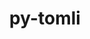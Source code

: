 ---
title: "py-tomli"
layout: cache
categories: [package, develop]
meta: {"versions": ["1.2.2", "2.0.1"], "compilers": ["apple-clang@=14.0.0", "apple-clang@=14.0.3", "gcc@=11.1.0", "gcc@=11.3.0", "gcc@=12.1.0", "gcc@=7.3.1", "gcc@=7.5.0", "gcc@=8.4.0", "oneapi@=2023.1.0", "oneapi@=2023.2.0"], "oss": ["amzn2", "ubuntu18.04", "ubuntu20.04", "ubuntu22.04", "ventura"], "platforms": ["darwin", "linux"], "targets": ["aarch64", "ivybridge", "neoverse_n1", "ppc64le", "x86_64", "x86_64_v3"], "stacks": ["aws-isc", "aws-isc-aarch64", "data-vis-sdk", "e4s", "e4s-oneapi", "e4s-power", "ml-darwin-aarch64-mps", "ml-linux-x86_64-cpu", "ml-linux-x86_64-cuda", "ml-linux-x86_64-rocm", "radiuss", "root", "tutorial"], "num_specs": 137, "num_specs_by_stack": {"ml-darwin-aarch64-mps": 5, "root": 137, "aws-isc-aarch64": 4, "aws-isc": 2, "radiuss": 74, "tutorial": 9, "e4s-power": 10, "e4s-oneapi": 5, "e4s": 8, "data-vis-sdk": 5, "ml-linux-x86_64-cuda": 6, "ml-linux-x86_64-rocm": 6, "ml-linux-x86_64-cpu": 6}}
spec_details: [{"hash": "sx7a2yxbbfwlrore7mqkgngmu5j6i5tt", "compiler": "apple-clang@=14.0.0", "versions": ["2.0.1"], "os": "ventura", "platform": "darwin", "target": "aarch64", "variants": ["build_system=python_pip"], "stacks": ["ml-darwin-aarch64-mps", "root"], "size": "-", "tarball": "https://binaries.spack.io/develop/build_cache/darwin-ventura-aarch64/apple-clang-14.0.0/py-tomli-2.0.1/darwin-ventura-aarch64-apple-clang-14.0.0-py-tomli-2.0.1-sx7a2yxbbfwlrore7mqkgngmu5j6i5tt.spack"}, {"hash": "yoc54sol3k6vmgsstqtae56bvrttp3uc", "compiler": "apple-clang@=14.0.0", "versions": ["2.0.1"], "os": "ventura", "platform": "darwin", "target": "aarch64", "variants": ["build_system=python_pip"], "stacks": ["ml-darwin-aarch64-mps", "root"], "size": "-", "tarball": "https://binaries.spack.io/develop/build_cache/darwin-ventura-aarch64/apple-clang-14.0.0/py-tomli-2.0.1/darwin-ventura-aarch64-apple-clang-14.0.0-py-tomli-2.0.1-yoc54sol3k6vmgsstqtae56bvrttp3uc.spack"}, {"hash": "7cbbtsw6phdgfx4pwsh5uwb3gjyql66y", "compiler": "apple-clang@=14.0.0", "versions": ["2.0.1"], "os": "ventura", "platform": "darwin", "target": "aarch64", "variants": ["build_system=python_pip"], "stacks": ["ml-darwin-aarch64-mps", "root"], "size": "-", "tarball": "https://binaries.spack.io/develop/build_cache/darwin-ventura-aarch64/apple-clang-14.0.0/py-tomli-2.0.1/darwin-ventura-aarch64-apple-clang-14.0.0-py-tomli-2.0.1-7cbbtsw6phdgfx4pwsh5uwb3gjyql66y.spack"}, {"hash": "hff4cusv5yqyhymsdqvxzl7ne4ec343e", "compiler": "apple-clang@=14.0.3", "versions": ["2.0.1"], "os": "ventura", "platform": "darwin", "target": "aarch64", "variants": ["build_system=python_pip"], "stacks": ["ml-darwin-aarch64-mps", "root"], "size": "-", "tarball": "https://binaries.spack.io/develop/build_cache/darwin-ventura-aarch64/apple-clang-14.0.3/py-tomli-2.0.1/darwin-ventura-aarch64-apple-clang-14.0.3-py-tomli-2.0.1-hff4cusv5yqyhymsdqvxzl7ne4ec343e.spack"}, {"hash": "k6pypadoc35xt4jecsfi2n6ctirevgtg", "compiler": "apple-clang@=14.0.3", "versions": ["2.0.1"], "os": "ventura", "platform": "darwin", "target": "aarch64", "variants": ["build_system=python_pip"], "stacks": ["ml-darwin-aarch64-mps", "root"], "size": "-", "tarball": "https://binaries.spack.io/develop/build_cache/darwin-ventura-aarch64/apple-clang-14.0.3/py-tomli-2.0.1/darwin-ventura-aarch64-apple-clang-14.0.3-py-tomli-2.0.1-k6pypadoc35xt4jecsfi2n6ctirevgtg.spack"}, {"hash": "qydgzf5zsnh6uekidbwwmjs5k5deluka", "compiler": "gcc@=7.3.1", "versions": ["2.0.1"], "os": "amzn2", "platform": "linux", "target": "aarch64", "variants": ["build_system=python_pip"], "stacks": ["aws-isc-aarch64", "root"], "size": "-", "tarball": "https://binaries.spack.io/develop/build_cache/linux-amzn2-aarch64/gcc-7.3.1/py-tomli-2.0.1/linux-amzn2-aarch64-gcc-7.3.1-py-tomli-2.0.1-qydgzf5zsnh6uekidbwwmjs5k5deluka.spack"}, {"hash": "fl2koxes3qymotyknc4rfzzpdr62okdx", "compiler": "gcc@=7.3.1", "versions": ["2.0.1"], "os": "amzn2", "platform": "linux", "target": "aarch64", "variants": ["build_system=python_pip"], "stacks": ["aws-isc-aarch64", "root"], "size": "-", "tarball": "https://binaries.spack.io/develop/build_cache/linux-amzn2-aarch64/gcc-7.3.1/py-tomli-2.0.1/linux-amzn2-aarch64-gcc-7.3.1-py-tomli-2.0.1-fl2koxes3qymotyknc4rfzzpdr62okdx.spack"}, {"hash": "tzu3zt5wpjy3elto7migjomra2fzwtt2", "compiler": "gcc@=7.3.1", "versions": ["2.0.1"], "os": "amzn2", "platform": "linux", "target": "ivybridge", "variants": ["build_system=python_pip"], "stacks": ["root"], "size": "-", "tarball": "https://binaries.spack.io/develop/build_cache/linux-amzn2-ivybridge/gcc-7.3.1/py-tomli-2.0.1/linux-amzn2-ivybridge-gcc-7.3.1-py-tomli-2.0.1-tzu3zt5wpjy3elto7migjomra2fzwtt2.spack"}, {"hash": "zxcgurvcfpxa7js44z47wgs73tvqry5s", "compiler": "gcc@=7.3.1", "versions": ["2.0.1"], "os": "amzn2", "platform": "linux", "target": "ivybridge", "variants": ["build_system=python_pip"], "stacks": ["root"], "size": "-", "tarball": "https://binaries.spack.io/develop/build_cache/linux-amzn2-ivybridge/gcc-7.3.1/py-tomli-2.0.1/linux-amzn2-ivybridge-gcc-7.3.1-py-tomli-2.0.1-zxcgurvcfpxa7js44z47wgs73tvqry5s.spack"}, {"hash": "3yi7axu4kyrl2qsaiuwjs4iwi7yggaz6", "compiler": "gcc@=7.3.1", "versions": ["2.0.1"], "os": "amzn2", "platform": "linux", "target": "ivybridge", "variants": ["build_system=python_pip"], "stacks": ["root"], "size": "-", "tarball": "https://binaries.spack.io/develop/build_cache/linux-amzn2-ivybridge/gcc-7.3.1/py-tomli-2.0.1/linux-amzn2-ivybridge-gcc-7.3.1-py-tomli-2.0.1-3yi7axu4kyrl2qsaiuwjs4iwi7yggaz6.spack"}, {"hash": "4ucaqyufztgnqjgllvy6qcmpvmh3vrjk", "compiler": "gcc@=7.3.1", "versions": ["2.0.1"], "os": "amzn2", "platform": "linux", "target": "ivybridge", "variants": ["build_system=python_pip"], "stacks": ["root"], "size": "-", "tarball": "https://binaries.spack.io/develop/build_cache/linux-amzn2-ivybridge/gcc-7.3.1/py-tomli-2.0.1/linux-amzn2-ivybridge-gcc-7.3.1-py-tomli-2.0.1-4ucaqyufztgnqjgllvy6qcmpvmh3vrjk.spack"}, {"hash": "oem7snodynpvfolgmqjpqppjbhsfqjl6", "compiler": "gcc@=7.3.1", "versions": ["2.0.1"], "os": "amzn2", "platform": "linux", "target": "neoverse_n1", "variants": ["build_system=python_pip"], "stacks": ["aws-isc-aarch64", "root"], "size": "-", "tarball": "https://binaries.spack.io/develop/build_cache/linux-amzn2-neoverse_n1/gcc-7.3.1/py-tomli-2.0.1/linux-amzn2-neoverse_n1-gcc-7.3.1-py-tomli-2.0.1-oem7snodynpvfolgmqjpqppjbhsfqjl6.spack"}, {"hash": "zztw3pmrjosofep4vvzbgtov57usjz3z", "compiler": "gcc@=7.3.1", "versions": ["2.0.1"], "os": "amzn2", "platform": "linux", "target": "neoverse_n1", "variants": ["build_system=python_pip"], "stacks": ["aws-isc-aarch64", "root"], "size": "-", "tarball": "https://binaries.spack.io/develop/build_cache/linux-amzn2-neoverse_n1/gcc-7.3.1/py-tomli-2.0.1/linux-amzn2-neoverse_n1-gcc-7.3.1-py-tomli-2.0.1-zztw3pmrjosofep4vvzbgtov57usjz3z.spack"}, {"hash": "v3ltmhvhuc3yxftfxzoc3psrgqjpfhe3", "compiler": "gcc@=7.3.1", "versions": ["2.0.1"], "os": "amzn2", "platform": "linux", "target": "x86_64_v3", "variants": ["build_system=python_pip"], "stacks": ["aws-isc", "root"], "size": "-", "tarball": "https://binaries.spack.io/develop/build_cache/linux-amzn2-x86_64_v3/gcc-7.3.1/py-tomli-2.0.1/linux-amzn2-x86_64_v3-gcc-7.3.1-py-tomli-2.0.1-v3ltmhvhuc3yxftfxzoc3psrgqjpfhe3.spack"}, {"hash": "hdcgxy3sequ5dmjt6nj4ai2mejxqffqb", "compiler": "gcc@=7.3.1", "versions": ["2.0.1"], "os": "amzn2", "platform": "linux", "target": "x86_64_v3", "variants": ["build_system=python_pip"], "stacks": ["aws-isc", "root"], "size": "-", "tarball": "https://binaries.spack.io/develop/build_cache/linux-amzn2-x86_64_v3/gcc-7.3.1/py-tomli-2.0.1/linux-amzn2-x86_64_v3-gcc-7.3.1-py-tomli-2.0.1-hdcgxy3sequ5dmjt6nj4ai2mejxqffqb.spack"}, {"hash": "vfugea2mjpgww55iraxs2t4pn4ty4q7l", "compiler": "gcc@=7.3.1", "versions": ["2.0.1"], "os": "amzn2", "platform": "linux", "target": "x86_64_v3", "variants": [], "stacks": ["root"], "size": "-", "tarball": "https://binaries.spack.io/develop/build_cache/linux-amzn2-x86_64_v3/gcc-7.3.1/py-tomli-2.0.1/linux-amzn2-x86_64_v3-gcc-7.3.1-py-tomli-2.0.1-vfugea2mjpgww55iraxs2t4pn4ty4q7l.spack"}, {"hash": "h6nshsyufe7bedg55cpezj746s5sjfnn", "compiler": "gcc@=7.3.1", "versions": ["2.0.1"], "os": "amzn2", "platform": "linux", "target": "x86_64_v3", "variants": ["build_system=python_pip"], "stacks": ["root"], "size": "-", "tarball": "https://binaries.spack.io/develop/build_cache/linux-amzn2-x86_64_v3/gcc-7.3.1/py-tomli-2.0.1/linux-amzn2-x86_64_v3-gcc-7.3.1-py-tomli-2.0.1-h6nshsyufe7bedg55cpezj746s5sjfnn.spack"}, {"hash": "ztyjbzih5u2j6qplugtfqtbqaq7tedl5", "compiler": "gcc@=7.3.1", "versions": ["2.0.1"], "os": "amzn2", "platform": "linux", "target": "x86_64_v3", "variants": [], "stacks": ["root"], "size": "-", "tarball": "https://binaries.spack.io/develop/build_cache/linux-amzn2-x86_64_v3/gcc-7.3.1/py-tomli-2.0.1/linux-amzn2-x86_64_v3-gcc-7.3.1-py-tomli-2.0.1-ztyjbzih5u2j6qplugtfqtbqaq7tedl5.spack"}, {"hash": "66n63jlo7f7bdykg2f5hn7rtexlsxi3f", "compiler": "gcc@=7.3.1", "versions": ["2.0.1"], "os": "amzn2", "platform": "linux", "target": "x86_64_v3", "variants": ["build_system=python_pip"], "stacks": ["root"], "size": "-", "tarball": "https://binaries.spack.io/develop/build_cache/linux-amzn2-x86_64_v3/gcc-7.3.1/py-tomli-2.0.1/linux-amzn2-x86_64_v3-gcc-7.3.1-py-tomli-2.0.1-66n63jlo7f7bdykg2f5hn7rtexlsxi3f.spack"}, {"hash": "lemu6xblvpazjr3vbmvnkmm5zxist2og", "compiler": "gcc@=7.3.1", "versions": ["2.0.1"], "os": "amzn2", "platform": "linux", "target": "x86_64_v3", "variants": ["build_system=python_pip"], "stacks": ["root"], "size": "-", "tarball": "https://binaries.spack.io/develop/build_cache/linux-amzn2-x86_64_v3/gcc-7.3.1/py-tomli-2.0.1/linux-amzn2-x86_64_v3-gcc-7.3.1-py-tomli-2.0.1-lemu6xblvpazjr3vbmvnkmm5zxist2og.spack"}, {"hash": "bcwqvwminipvnmkii266szf2io4jyemg", "compiler": "gcc@=7.5.0", "versions": ["1.2.2"], "os": "ubuntu18.04", "platform": "linux", "target": "x86_64", "variants": [], "stacks": ["radiuss", "root"], "size": "-", "tarball": "https://binaries.spack.io/develop/build_cache/linux-ubuntu18.04-x86_64/gcc-7.5.0/py-tomli-1.2.2/linux-ubuntu18.04-x86_64-gcc-7.5.0-py-tomli-1.2.2-bcwqvwminipvnmkii266szf2io4jyemg.spack"}, {"hash": "wjn6rcr4vjr5j7tjefwa2s6oke7nhcbf", "compiler": "gcc@=7.5.0", "versions": ["1.2.2"], "os": "ubuntu18.04", "platform": "linux", "target": "x86_64", "variants": [], "stacks": ["radiuss", "root"], "size": "-", "tarball": "https://binaries.spack.io/develop/build_cache/linux-ubuntu18.04-x86_64/gcc-7.5.0/py-tomli-1.2.2/linux-ubuntu18.04-x86_64-gcc-7.5.0-py-tomli-1.2.2-wjn6rcr4vjr5j7tjefwa2s6oke7nhcbf.spack"}, {"hash": "l3vzmhayc7epk2lpxsdsdrscuegswdbv", "compiler": "gcc@=7.5.0", "versions": ["1.2.2"], "os": "ubuntu18.04", "platform": "linux", "target": "x86_64", "variants": [], "stacks": ["radiuss", "root"], "size": "-", "tarball": "https://binaries.spack.io/develop/build_cache/linux-ubuntu18.04-x86_64/gcc-7.5.0/py-tomli-1.2.2/linux-ubuntu18.04-x86_64-gcc-7.5.0-py-tomli-1.2.2-l3vzmhayc7epk2lpxsdsdrscuegswdbv.spack"}, {"hash": "bskrrntb6pmzx7onwvim6h7r6fzxctvo", "compiler": "gcc@=7.5.0", "versions": ["1.2.2"], "os": "ubuntu18.04", "platform": "linux", "target": "x86_64", "variants": [], "stacks": ["radiuss", "root"], "size": "-", "tarball": "https://binaries.spack.io/develop/build_cache/linux-ubuntu18.04-x86_64/gcc-7.5.0/py-tomli-1.2.2/linux-ubuntu18.04-x86_64-gcc-7.5.0-py-tomli-1.2.2-bskrrntb6pmzx7onwvim6h7r6fzxctvo.spack"}, {"hash": "5iz67w7bcz2bwkzn6coqpb7cauvqat5l", "compiler": "gcc@=7.5.0", "versions": ["1.2.2"], "os": "ubuntu18.04", "platform": "linux", "target": "x86_64", "variants": [], "stacks": ["radiuss", "root"], "size": "-", "tarball": "https://binaries.spack.io/develop/build_cache/linux-ubuntu18.04-x86_64/gcc-7.5.0/py-tomli-1.2.2/linux-ubuntu18.04-x86_64-gcc-7.5.0-py-tomli-1.2.2-5iz67w7bcz2bwkzn6coqpb7cauvqat5l.spack"}, {"hash": "ebxwp34waid4ceylggrqe7z37ilsq5dw", "compiler": "gcc@=7.5.0", "versions": ["1.2.2"], "os": "ubuntu18.04", "platform": "linux", "target": "x86_64", "variants": [], "stacks": ["radiuss", "root"], "size": "-", "tarball": "https://binaries.spack.io/develop/build_cache/linux-ubuntu18.04-x86_64/gcc-7.5.0/py-tomli-1.2.2/linux-ubuntu18.04-x86_64-gcc-7.5.0-py-tomli-1.2.2-ebxwp34waid4ceylggrqe7z37ilsq5dw.spack"}, {"hash": "e5b3dkthxh4mahffl5wvmznn66wm4zah", "compiler": "gcc@=7.5.0", "versions": ["1.2.2"], "os": "ubuntu18.04", "platform": "linux", "target": "x86_64", "variants": [], "stacks": ["radiuss", "root"], "size": "-", "tarball": "https://binaries.spack.io/develop/build_cache/linux-ubuntu18.04-x86_64/gcc-7.5.0/py-tomli-1.2.2/linux-ubuntu18.04-x86_64-gcc-7.5.0-py-tomli-1.2.2-e5b3dkthxh4mahffl5wvmznn66wm4zah.spack"}, {"hash": "omxm4d7xzejitso3ws6b4hw3l5eydk34", "compiler": "gcc@=7.5.0", "versions": ["1.2.2"], "os": "ubuntu18.04", "platform": "linux", "target": "x86_64", "variants": [], "stacks": ["radiuss", "root"], "size": "-", "tarball": "https://binaries.spack.io/develop/build_cache/linux-ubuntu18.04-x86_64/gcc-7.5.0/py-tomli-1.2.2/linux-ubuntu18.04-x86_64-gcc-7.5.0-py-tomli-1.2.2-omxm4d7xzejitso3ws6b4hw3l5eydk34.spack"}, {"hash": "dqlaloq7zd4dwfxu52w4xcvoqzfe3bkb", "compiler": "gcc@=7.5.0", "versions": ["1.2.2"], "os": "ubuntu18.04", "platform": "linux", "target": "x86_64", "variants": [], "stacks": ["radiuss", "root"], "size": "-", "tarball": "https://binaries.spack.io/develop/build_cache/linux-ubuntu18.04-x86_64/gcc-7.5.0/py-tomli-1.2.2/linux-ubuntu18.04-x86_64-gcc-7.5.0-py-tomli-1.2.2-dqlaloq7zd4dwfxu52w4xcvoqzfe3bkb.spack"}, {"hash": "mmiyhntpk4ipmiglq3wffiqapikl42n5", "compiler": "gcc@=7.5.0", "versions": ["1.2.2"], "os": "ubuntu18.04", "platform": "linux", "target": "x86_64", "variants": [], "stacks": ["radiuss", "root"], "size": "-", "tarball": "https://binaries.spack.io/develop/build_cache/linux-ubuntu18.04-x86_64/gcc-7.5.0/py-tomli-1.2.2/linux-ubuntu18.04-x86_64-gcc-7.5.0-py-tomli-1.2.2-mmiyhntpk4ipmiglq3wffiqapikl42n5.spack"}, {"hash": "iwgkgi4hztbsvcgh2pruu5nzcmurlaci", "compiler": "gcc@=7.5.0", "versions": ["1.2.2"], "os": "ubuntu18.04", "platform": "linux", "target": "x86_64", "variants": [], "stacks": ["radiuss", "root"], "size": "-", "tarball": "https://binaries.spack.io/develop/build_cache/linux-ubuntu18.04-x86_64/gcc-7.5.0/py-tomli-1.2.2/linux-ubuntu18.04-x86_64-gcc-7.5.0-py-tomli-1.2.2-iwgkgi4hztbsvcgh2pruu5nzcmurlaci.spack"}, {"hash": "jlhk56yo3wmnfg54sepsau3ruk2kuaat", "compiler": "gcc@=7.5.0", "versions": ["1.2.2"], "os": "ubuntu18.04", "platform": "linux", "target": "x86_64", "variants": [], "stacks": ["radiuss", "root"], "size": "-", "tarball": "https://binaries.spack.io/develop/build_cache/linux-ubuntu18.04-x86_64/gcc-7.5.0/py-tomli-1.2.2/linux-ubuntu18.04-x86_64-gcc-7.5.0-py-tomli-1.2.2-jlhk56yo3wmnfg54sepsau3ruk2kuaat.spack"}, {"hash": "7f6myyf6iz4yseflk5dslwjqux443yvw", "compiler": "gcc@=7.5.0", "versions": ["1.2.2"], "os": "ubuntu18.04", "platform": "linux", "target": "x86_64", "variants": [], "stacks": ["radiuss", "root"], "size": "-", "tarball": "https://binaries.spack.io/develop/build_cache/linux-ubuntu18.04-x86_64/gcc-7.5.0/py-tomli-1.2.2/linux-ubuntu18.04-x86_64-gcc-7.5.0-py-tomli-1.2.2-7f6myyf6iz4yseflk5dslwjqux443yvw.spack"}, {"hash": "k5fyk64o2xohwrevrxajcxuxq4ht3zyn", "compiler": "gcc@=7.5.0", "versions": ["1.2.2"], "os": "ubuntu18.04", "platform": "linux", "target": "x86_64", "variants": [], "stacks": ["radiuss", "root"], "size": "-", "tarball": "https://binaries.spack.io/develop/build_cache/linux-ubuntu18.04-x86_64/gcc-7.5.0/py-tomli-1.2.2/linux-ubuntu18.04-x86_64-gcc-7.5.0-py-tomli-1.2.2-k5fyk64o2xohwrevrxajcxuxq4ht3zyn.spack"}, {"hash": "v3tylfc62xtczi7lk5urmakua44zwf3l", "compiler": "gcc@=7.5.0", "versions": ["1.2.2"], "os": "ubuntu18.04", "platform": "linux", "target": "x86_64", "variants": [], "stacks": ["radiuss", "root"], "size": "-", "tarball": "https://binaries.spack.io/develop/build_cache/linux-ubuntu18.04-x86_64/gcc-7.5.0/py-tomli-1.2.2/linux-ubuntu18.04-x86_64-gcc-7.5.0-py-tomli-1.2.2-v3tylfc62xtczi7lk5urmakua44zwf3l.spack"}, {"hash": "u6buadvuscq3dt4rfdkklyt5k2jdtgbx", "compiler": "gcc@=7.5.0", "versions": ["1.2.2"], "os": "ubuntu18.04", "platform": "linux", "target": "x86_64", "variants": [], "stacks": ["radiuss", "root"], "size": "-", "tarball": "https://binaries.spack.io/develop/build_cache/linux-ubuntu18.04-x86_64/gcc-7.5.0/py-tomli-1.2.2/linux-ubuntu18.04-x86_64-gcc-7.5.0-py-tomli-1.2.2-u6buadvuscq3dt4rfdkklyt5k2jdtgbx.spack"}, {"hash": "ume45tbvgjncmiwoy4sekb3njpxocioe", "compiler": "gcc@=7.5.0", "versions": ["1.2.2"], "os": "ubuntu18.04", "platform": "linux", "target": "x86_64", "variants": [], "stacks": ["radiuss", "root"], "size": "-", "tarball": "https://binaries.spack.io/develop/build_cache/linux-ubuntu18.04-x86_64/gcc-7.5.0/py-tomli-1.2.2/linux-ubuntu18.04-x86_64-gcc-7.5.0-py-tomli-1.2.2-ume45tbvgjncmiwoy4sekb3njpxocioe.spack"}, {"hash": "xopd7rj2jfoxv2jtqhtkdl6kxoazqxnq", "compiler": "gcc@=7.5.0", "versions": ["1.2.2"], "os": "ubuntu18.04", "platform": "linux", "target": "x86_64", "variants": [], "stacks": ["radiuss", "root"], "size": "-", "tarball": "https://binaries.spack.io/develop/build_cache/linux-ubuntu18.04-x86_64/gcc-7.5.0/py-tomli-1.2.2/linux-ubuntu18.04-x86_64-gcc-7.5.0-py-tomli-1.2.2-xopd7rj2jfoxv2jtqhtkdl6kxoazqxnq.spack"}, {"hash": "furmpcxko4fmc53tn7ej6la52g6srpng", "compiler": "gcc@=7.5.0", "versions": ["1.2.2"], "os": "ubuntu18.04", "platform": "linux", "target": "x86_64", "variants": [], "stacks": ["radiuss", "root"], "size": "-", "tarball": "https://binaries.spack.io/develop/build_cache/linux-ubuntu18.04-x86_64/gcc-7.5.0/py-tomli-1.2.2/linux-ubuntu18.04-x86_64-gcc-7.5.0-py-tomli-1.2.2-furmpcxko4fmc53tn7ej6la52g6srpng.spack"}, {"hash": "x5mi4w6oxtavuxm4vlgu4cvklqe4hoop", "compiler": "gcc@=7.5.0", "versions": ["1.2.2"], "os": "ubuntu18.04", "platform": "linux", "target": "x86_64", "variants": [], "stacks": ["radiuss", "root"], "size": "-", "tarball": "https://binaries.spack.io/develop/build_cache/linux-ubuntu18.04-x86_64/gcc-7.5.0/py-tomli-1.2.2/linux-ubuntu18.04-x86_64-gcc-7.5.0-py-tomli-1.2.2-x5mi4w6oxtavuxm4vlgu4cvklqe4hoop.spack"}, {"hash": "vzh5n5jwdjocbicc6knwimvebp5shbca", "compiler": "gcc@=7.5.0", "versions": ["1.2.2"], "os": "ubuntu18.04", "platform": "linux", "target": "x86_64", "variants": [], "stacks": ["radiuss", "root"], "size": "-", "tarball": "https://binaries.spack.io/develop/build_cache/linux-ubuntu18.04-x86_64/gcc-7.5.0/py-tomli-1.2.2/linux-ubuntu18.04-x86_64-gcc-7.5.0-py-tomli-1.2.2-vzh5n5jwdjocbicc6knwimvebp5shbca.spack"}, {"hash": "wsodgtc64apqpuaebli4w74tzsukmlat", "compiler": "gcc@=7.5.0", "versions": ["1.2.2"], "os": "ubuntu18.04", "platform": "linux", "target": "x86_64", "variants": [], "stacks": ["radiuss", "root"], "size": "-", "tarball": "https://binaries.spack.io/develop/build_cache/linux-ubuntu18.04-x86_64/gcc-7.5.0/py-tomli-1.2.2/linux-ubuntu18.04-x86_64-gcc-7.5.0-py-tomli-1.2.2-wsodgtc64apqpuaebli4w74tzsukmlat.spack"}, {"hash": "d67m4he4kmxdfxmbu2rfow2eqnjjj4qs", "compiler": "gcc@=7.5.0", "versions": ["1.2.2"], "os": "ubuntu18.04", "platform": "linux", "target": "x86_64", "variants": [], "stacks": ["radiuss", "root"], "size": "-", "tarball": "https://binaries.spack.io/develop/build_cache/linux-ubuntu18.04-x86_64/gcc-7.5.0/py-tomli-1.2.2/linux-ubuntu18.04-x86_64-gcc-7.5.0-py-tomli-1.2.2-d67m4he4kmxdfxmbu2rfow2eqnjjj4qs.spack"}, {"hash": "iyryq4unb3o37idalgcwhv6x6xjkc3dc", "compiler": "gcc@=7.5.0", "versions": ["1.2.2"], "os": "ubuntu18.04", "platform": "linux", "target": "x86_64", "variants": [], "stacks": ["radiuss", "root"], "size": "-", "tarball": "https://binaries.spack.io/develop/build_cache/linux-ubuntu18.04-x86_64/gcc-7.5.0/py-tomli-1.2.2/linux-ubuntu18.04-x86_64-gcc-7.5.0-py-tomli-1.2.2-iyryq4unb3o37idalgcwhv6x6xjkc3dc.spack"}, {"hash": "ldtqvgeoghbfjgpewke3d7akmp72uiyy", "compiler": "gcc@=7.5.0", "versions": ["1.2.2"], "os": "ubuntu18.04", "platform": "linux", "target": "x86_64", "variants": [], "stacks": ["radiuss", "root"], "size": "-", "tarball": "https://binaries.spack.io/develop/build_cache/linux-ubuntu18.04-x86_64/gcc-7.5.0/py-tomli-1.2.2/linux-ubuntu18.04-x86_64-gcc-7.5.0-py-tomli-1.2.2-ldtqvgeoghbfjgpewke3d7akmp72uiyy.spack"}, {"hash": "2rnvu66ilp6ijq6ovj5zg3mecszbzfkk", "compiler": "gcc@=7.5.0", "versions": ["1.2.2"], "os": "ubuntu18.04", "platform": "linux", "target": "x86_64", "variants": [], "stacks": ["radiuss", "root"], "size": "-", "tarball": "https://binaries.spack.io/develop/build_cache/linux-ubuntu18.04-x86_64/gcc-7.5.0/py-tomli-1.2.2/linux-ubuntu18.04-x86_64-gcc-7.5.0-py-tomli-1.2.2-2rnvu66ilp6ijq6ovj5zg3mecszbzfkk.spack"}, {"hash": "awjwv4wfdv3zk4ft362jsiqmhiifhbdz", "compiler": "gcc@=7.5.0", "versions": ["1.2.2"], "os": "ubuntu18.04", "platform": "linux", "target": "x86_64", "variants": [], "stacks": ["radiuss", "root"], "size": "-", "tarball": "https://binaries.spack.io/develop/build_cache/linux-ubuntu18.04-x86_64/gcc-7.5.0/py-tomli-1.2.2/linux-ubuntu18.04-x86_64-gcc-7.5.0-py-tomli-1.2.2-awjwv4wfdv3zk4ft362jsiqmhiifhbdz.spack"}, {"hash": "lldtnvnx2slbvjdvd7web7xjgy32zmvt", "compiler": "gcc@=7.5.0", "versions": ["2.0.1"], "os": "ubuntu18.04", "platform": "linux", "target": "x86_64", "variants": ["build_system=python_pip"], "stacks": ["radiuss", "root"], "size": "-", "tarball": "https://binaries.spack.io/develop/build_cache/linux-ubuntu18.04-x86_64/gcc-7.5.0/py-tomli-2.0.1/linux-ubuntu18.04-x86_64-gcc-7.5.0-py-tomli-2.0.1-lldtnvnx2slbvjdvd7web7xjgy32zmvt.spack"}, {"hash": "tg4q4pzfqkclta6h5a3m542onsapovlr", "compiler": "gcc@=7.5.0", "versions": ["2.0.1"], "os": "ubuntu18.04", "platform": "linux", "target": "x86_64", "variants": ["build_system=python_pip"], "stacks": ["radiuss", "root"], "size": "-", "tarball": "https://binaries.spack.io/develop/build_cache/linux-ubuntu18.04-x86_64/gcc-7.5.0/py-tomli-2.0.1/linux-ubuntu18.04-x86_64-gcc-7.5.0-py-tomli-2.0.1-tg4q4pzfqkclta6h5a3m542onsapovlr.spack"}, {"hash": "chq6kaqy54wittwyjate3ndsdtuhizle", "compiler": "gcc@=7.5.0", "versions": ["2.0.1"], "os": "ubuntu18.04", "platform": "linux", "target": "x86_64", "variants": ["build_system=python_pip"], "stacks": ["radiuss", "root"], "size": "-", "tarball": "https://binaries.spack.io/develop/build_cache/linux-ubuntu18.04-x86_64/gcc-7.5.0/py-tomli-2.0.1/linux-ubuntu18.04-x86_64-gcc-7.5.0-py-tomli-2.0.1-chq6kaqy54wittwyjate3ndsdtuhizle.spack"}, {"hash": "nu5jgqa4xxymcu2t6dah6nwd4azd6wvm", "compiler": "gcc@=7.5.0", "versions": ["2.0.1"], "os": "ubuntu18.04", "platform": "linux", "target": "x86_64", "variants": ["build_system=python_pip"], "stacks": ["radiuss", "root"], "size": "-", "tarball": "https://binaries.spack.io/develop/build_cache/linux-ubuntu18.04-x86_64/gcc-7.5.0/py-tomli-2.0.1/linux-ubuntu18.04-x86_64-gcc-7.5.0-py-tomli-2.0.1-nu5jgqa4xxymcu2t6dah6nwd4azd6wvm.spack"}, {"hash": "w3w7i3fyobgi4srgsvuxvxnziqnf57dl", "compiler": "gcc@=7.5.0", "versions": ["2.0.1"], "os": "ubuntu18.04", "platform": "linux", "target": "x86_64", "variants": ["build_system=python_pip"], "stacks": ["radiuss", "root"], "size": "-", "tarball": "https://binaries.spack.io/develop/build_cache/linux-ubuntu18.04-x86_64/gcc-7.5.0/py-tomli-2.0.1/linux-ubuntu18.04-x86_64-gcc-7.5.0-py-tomli-2.0.1-w3w7i3fyobgi4srgsvuxvxnziqnf57dl.spack"}, {"hash": "ghuneyzmhyshrddnw4xfm6ocog2ew56x", "compiler": "gcc@=7.5.0", "versions": ["2.0.1"], "os": "ubuntu18.04", "platform": "linux", "target": "x86_64", "variants": ["build_system=python_pip"], "stacks": ["radiuss", "root"], "size": "-", "tarball": "https://binaries.spack.io/develop/build_cache/linux-ubuntu18.04-x86_64/gcc-7.5.0/py-tomli-2.0.1/linux-ubuntu18.04-x86_64-gcc-7.5.0-py-tomli-2.0.1-ghuneyzmhyshrddnw4xfm6ocog2ew56x.spack"}, {"hash": "356phhnomqxo2wdomjl6bnwqcun67pwh", "compiler": "gcc@=7.5.0", "versions": ["1.2.2"], "os": "ubuntu18.04", "platform": "linux", "target": "x86_64", "variants": [], "stacks": ["radiuss", "root"], "size": "-", "tarball": "https://binaries.spack.io/develop/build_cache/linux-ubuntu18.04-x86_64/gcc-7.5.0/py-tomli-1.2.2/linux-ubuntu18.04-x86_64-gcc-7.5.0-py-tomli-1.2.2-356phhnomqxo2wdomjl6bnwqcun67pwh.spack"}, {"hash": "q42ctmixm3ra3te7abyn4xrp7hdnhg3f", "compiler": "gcc@=7.5.0", "versions": ["1.2.2"], "os": "ubuntu18.04", "platform": "linux", "target": "x86_64", "variants": [], "stacks": ["radiuss", "root"], "size": "-", "tarball": "https://binaries.spack.io/develop/build_cache/linux-ubuntu18.04-x86_64/gcc-7.5.0/py-tomli-1.2.2/linux-ubuntu18.04-x86_64-gcc-7.5.0-py-tomli-1.2.2-q42ctmixm3ra3te7abyn4xrp7hdnhg3f.spack"}, {"hash": "tx5njdhyvc2r5pt2373pjwi75uekvizk", "compiler": "gcc@=7.5.0", "versions": ["1.2.2"], "os": "ubuntu18.04", "platform": "linux", "target": "x86_64", "variants": [], "stacks": ["radiuss", "root"], "size": "-", "tarball": "https://binaries.spack.io/develop/build_cache/linux-ubuntu18.04-x86_64/gcc-7.5.0/py-tomli-1.2.2/linux-ubuntu18.04-x86_64-gcc-7.5.0-py-tomli-1.2.2-tx5njdhyvc2r5pt2373pjwi75uekvizk.spack"}, {"hash": "siidk5q7c66zg66njys3pfymex2gkyjb", "compiler": "gcc@=7.5.0", "versions": ["1.2.2"], "os": "ubuntu18.04", "platform": "linux", "target": "x86_64", "variants": [], "stacks": ["radiuss", "root"], "size": "-", "tarball": "https://binaries.spack.io/develop/build_cache/linux-ubuntu18.04-x86_64/gcc-7.5.0/py-tomli-1.2.2/linux-ubuntu18.04-x86_64-gcc-7.5.0-py-tomli-1.2.2-siidk5q7c66zg66njys3pfymex2gkyjb.spack"}, {"hash": "owtgv63j65ygb7ae4o6j5mbdvpzabldm", "compiler": "gcc@=7.5.0", "versions": ["1.2.2"], "os": "ubuntu18.04", "platform": "linux", "target": "x86_64", "variants": [], "stacks": ["radiuss", "root"], "size": "-", "tarball": "https://binaries.spack.io/develop/build_cache/linux-ubuntu18.04-x86_64/gcc-7.5.0/py-tomli-1.2.2/linux-ubuntu18.04-x86_64-gcc-7.5.0-py-tomli-1.2.2-owtgv63j65ygb7ae4o6j5mbdvpzabldm.spack"}, {"hash": "7zjb43rbzc6ga375jfqkyqgmrkh5ezwp", "compiler": "gcc@=7.5.0", "versions": ["1.2.2"], "os": "ubuntu18.04", "platform": "linux", "target": "x86_64", "variants": [], "stacks": ["radiuss", "root"], "size": "-", "tarball": "https://binaries.spack.io/develop/build_cache/linux-ubuntu18.04-x86_64/gcc-7.5.0/py-tomli-1.2.2/linux-ubuntu18.04-x86_64-gcc-7.5.0-py-tomli-1.2.2-7zjb43rbzc6ga375jfqkyqgmrkh5ezwp.spack"}, {"hash": "76rffi4prszpbpdow2cbxs7r6eyyd5nb", "compiler": "gcc@=7.5.0", "versions": ["1.2.2"], "os": "ubuntu18.04", "platform": "linux", "target": "x86_64", "variants": [], "stacks": ["radiuss", "root"], "size": "-", "tarball": "https://binaries.spack.io/develop/build_cache/linux-ubuntu18.04-x86_64/gcc-7.5.0/py-tomli-1.2.2/linux-ubuntu18.04-x86_64-gcc-7.5.0-py-tomli-1.2.2-76rffi4prszpbpdow2cbxs7r6eyyd5nb.spack"}, {"hash": "lxfdd64hsjuzvlhq6qni3mig2wahgdz4", "compiler": "gcc@=7.5.0", "versions": ["1.2.2"], "os": "ubuntu18.04", "platform": "linux", "target": "x86_64", "variants": [], "stacks": ["radiuss", "root"], "size": "-", "tarball": "https://binaries.spack.io/develop/build_cache/linux-ubuntu18.04-x86_64/gcc-7.5.0/py-tomli-1.2.2/linux-ubuntu18.04-x86_64-gcc-7.5.0-py-tomli-1.2.2-lxfdd64hsjuzvlhq6qni3mig2wahgdz4.spack"}, {"hash": "mftndupqjobyexrgoxy42r3t45ztxamo", "compiler": "gcc@=7.5.0", "versions": ["1.2.2"], "os": "ubuntu18.04", "platform": "linux", "target": "x86_64", "variants": [], "stacks": ["radiuss", "root"], "size": "-", "tarball": "https://binaries.spack.io/develop/build_cache/linux-ubuntu18.04-x86_64/gcc-7.5.0/py-tomli-1.2.2/linux-ubuntu18.04-x86_64-gcc-7.5.0-py-tomli-1.2.2-mftndupqjobyexrgoxy42r3t45ztxamo.spack"}, {"hash": "43rcrxi3horyoyus24m6vwck42py7zud", "compiler": "gcc@=7.5.0", "versions": ["1.2.2"], "os": "ubuntu18.04", "platform": "linux", "target": "x86_64", "variants": [], "stacks": ["radiuss", "root"], "size": "-", "tarball": "https://binaries.spack.io/develop/build_cache/linux-ubuntu18.04-x86_64/gcc-7.5.0/py-tomli-1.2.2/linux-ubuntu18.04-x86_64-gcc-7.5.0-py-tomli-1.2.2-43rcrxi3horyoyus24m6vwck42py7zud.spack"}, {"hash": "ytemd3xa7djphi5pkeke4gledb32gueg", "compiler": "gcc@=7.5.0", "versions": ["1.2.2"], "os": "ubuntu18.04", "platform": "linux", "target": "x86_64", "variants": [], "stacks": ["radiuss", "root"], "size": "-", "tarball": "https://binaries.spack.io/develop/build_cache/linux-ubuntu18.04-x86_64/gcc-7.5.0/py-tomli-1.2.2/linux-ubuntu18.04-x86_64-gcc-7.5.0-py-tomli-1.2.2-ytemd3xa7djphi5pkeke4gledb32gueg.spack"}, {"hash": "a6iplzampuzpa35mgidyojj3vbcowrmi", "compiler": "gcc@=7.5.0", "versions": ["1.2.2"], "os": "ubuntu18.04", "platform": "linux", "target": "x86_64", "variants": [], "stacks": ["radiuss", "root"], "size": "-", "tarball": "https://binaries.spack.io/develop/build_cache/linux-ubuntu18.04-x86_64/gcc-7.5.0/py-tomli-1.2.2/linux-ubuntu18.04-x86_64-gcc-7.5.0-py-tomli-1.2.2-a6iplzampuzpa35mgidyojj3vbcowrmi.spack"}, {"hash": "yvnmtubxyqhyyoikfs2pkhfswofvzpya", "compiler": "gcc@=7.5.0", "versions": ["1.2.2"], "os": "ubuntu18.04", "platform": "linux", "target": "x86_64", "variants": [], "stacks": ["radiuss", "root"], "size": "-", "tarball": "https://binaries.spack.io/develop/build_cache/linux-ubuntu18.04-x86_64/gcc-7.5.0/py-tomli-1.2.2/linux-ubuntu18.04-x86_64-gcc-7.5.0-py-tomli-1.2.2-yvnmtubxyqhyyoikfs2pkhfswofvzpya.spack"}, {"hash": "o6f4ydnza4loosqte7rc5wttyvfcu7cn", "compiler": "gcc@=7.5.0", "versions": ["1.2.2"], "os": "ubuntu18.04", "platform": "linux", "target": "x86_64", "variants": [], "stacks": ["radiuss", "root"], "size": "-", "tarball": "https://binaries.spack.io/develop/build_cache/linux-ubuntu18.04-x86_64/gcc-7.5.0/py-tomli-1.2.2/linux-ubuntu18.04-x86_64-gcc-7.5.0-py-tomli-1.2.2-o6f4ydnza4loosqte7rc5wttyvfcu7cn.spack"}, {"hash": "ovcoafmhckoj3dlqmzsfpeyxpkzsvheg", "compiler": "gcc@=7.5.0", "versions": ["1.2.2"], "os": "ubuntu18.04", "platform": "linux", "target": "x86_64", "variants": [], "stacks": ["radiuss", "root"], "size": "-", "tarball": "https://binaries.spack.io/develop/build_cache/linux-ubuntu18.04-x86_64/gcc-7.5.0/py-tomli-1.2.2/linux-ubuntu18.04-x86_64-gcc-7.5.0-py-tomli-1.2.2-ovcoafmhckoj3dlqmzsfpeyxpkzsvheg.spack"}, {"hash": "wnqq62kpgb7ctniqymabzdxeu2ga2cul", "compiler": "gcc@=7.5.0", "versions": ["1.2.2"], "os": "ubuntu18.04", "platform": "linux", "target": "x86_64", "variants": [], "stacks": ["radiuss", "root"], "size": "-", "tarball": "https://binaries.spack.io/develop/build_cache/linux-ubuntu18.04-x86_64/gcc-7.5.0/py-tomli-1.2.2/linux-ubuntu18.04-x86_64-gcc-7.5.0-py-tomli-1.2.2-wnqq62kpgb7ctniqymabzdxeu2ga2cul.spack"}, {"hash": "pbzohbspcjycm2cmnsbhfzylzutz44a3", "compiler": "gcc@=7.5.0", "versions": ["1.2.2"], "os": "ubuntu18.04", "platform": "linux", "target": "x86_64", "variants": [], "stacks": ["radiuss", "root"], "size": "-", "tarball": "https://binaries.spack.io/develop/build_cache/linux-ubuntu18.04-x86_64/gcc-7.5.0/py-tomli-1.2.2/linux-ubuntu18.04-x86_64-gcc-7.5.0-py-tomli-1.2.2-pbzohbspcjycm2cmnsbhfzylzutz44a3.spack"}, {"hash": "d263yrdqotjikxg5vkmgivtpgxymdvol", "compiler": "gcc@=7.5.0", "versions": ["1.2.2"], "os": "ubuntu18.04", "platform": "linux", "target": "x86_64", "variants": [], "stacks": ["radiuss", "root"], "size": "-", "tarball": "https://binaries.spack.io/develop/build_cache/linux-ubuntu18.04-x86_64/gcc-7.5.0/py-tomli-1.2.2/linux-ubuntu18.04-x86_64-gcc-7.5.0-py-tomli-1.2.2-d263yrdqotjikxg5vkmgivtpgxymdvol.spack"}, {"hash": "ts2qwbzv3c4jvgqkl2dgidtgsx2sun6f", "compiler": "gcc@=7.5.0", "versions": ["1.2.2"], "os": "ubuntu18.04", "platform": "linux", "target": "x86_64", "variants": [], "stacks": ["radiuss", "root"], "size": "-", "tarball": "https://binaries.spack.io/develop/build_cache/linux-ubuntu18.04-x86_64/gcc-7.5.0/py-tomli-1.2.2/linux-ubuntu18.04-x86_64-gcc-7.5.0-py-tomli-1.2.2-ts2qwbzv3c4jvgqkl2dgidtgsx2sun6f.spack"}, {"hash": "2p3c4n6tq5yxyklllxaigd3mhzjdt45n", "compiler": "gcc@=7.5.0", "versions": ["1.2.2"], "os": "ubuntu18.04", "platform": "linux", "target": "x86_64", "variants": [], "stacks": ["radiuss", "root"], "size": "-", "tarball": "https://binaries.spack.io/develop/build_cache/linux-ubuntu18.04-x86_64/gcc-7.5.0/py-tomli-1.2.2/linux-ubuntu18.04-x86_64-gcc-7.5.0-py-tomli-1.2.2-2p3c4n6tq5yxyklllxaigd3mhzjdt45n.spack"}, {"hash": "csxigti5n7vjxy3fizmkyl3i2d4aptdk", "compiler": "gcc@=7.5.0", "versions": ["1.2.2"], "os": "ubuntu18.04", "platform": "linux", "target": "x86_64", "variants": [], "stacks": ["radiuss", "root"], "size": "-", "tarball": "https://binaries.spack.io/develop/build_cache/linux-ubuntu18.04-x86_64/gcc-7.5.0/py-tomli-1.2.2/linux-ubuntu18.04-x86_64-gcc-7.5.0-py-tomli-1.2.2-csxigti5n7vjxy3fizmkyl3i2d4aptdk.spack"}, {"hash": "xbhssscsm6o7agbduxj5ckdug6pxjeoa", "compiler": "gcc@=7.5.0", "versions": ["1.2.2"], "os": "ubuntu18.04", "platform": "linux", "target": "x86_64", "variants": [], "stacks": ["radiuss", "root"], "size": "-", "tarball": "https://binaries.spack.io/develop/build_cache/linux-ubuntu18.04-x86_64/gcc-7.5.0/py-tomli-1.2.2/linux-ubuntu18.04-x86_64-gcc-7.5.0-py-tomli-1.2.2-xbhssscsm6o7agbduxj5ckdug6pxjeoa.spack"}, {"hash": "ffm2fjeatajlfdi7mwptyixscmkwpbwj", "compiler": "gcc@=7.5.0", "versions": ["1.2.2"], "os": "ubuntu18.04", "platform": "linux", "target": "x86_64", "variants": [], "stacks": ["radiuss", "root"], "size": "-", "tarball": "https://binaries.spack.io/develop/build_cache/linux-ubuntu18.04-x86_64/gcc-7.5.0/py-tomli-1.2.2/linux-ubuntu18.04-x86_64-gcc-7.5.0-py-tomli-1.2.2-ffm2fjeatajlfdi7mwptyixscmkwpbwj.spack"}, {"hash": "27kkgfqvw643nis5gi6ne4thk3i4x3er", "compiler": "gcc@=7.5.0", "versions": ["1.2.2"], "os": "ubuntu18.04", "platform": "linux", "target": "x86_64", "variants": [], "stacks": ["radiuss", "root"], "size": "-", "tarball": "https://binaries.spack.io/develop/build_cache/linux-ubuntu18.04-x86_64/gcc-7.5.0/py-tomli-1.2.2/linux-ubuntu18.04-x86_64-gcc-7.5.0-py-tomli-1.2.2-27kkgfqvw643nis5gi6ne4thk3i4x3er.spack"}, {"hash": "e6ggl7truzs2c6fk63xwrutsiocb6con", "compiler": "gcc@=7.5.0", "versions": ["1.2.2"], "os": "ubuntu18.04", "platform": "linux", "target": "x86_64", "variants": [], "stacks": ["radiuss", "root"], "size": "-", "tarball": "https://binaries.spack.io/develop/build_cache/linux-ubuntu18.04-x86_64/gcc-7.5.0/py-tomli-1.2.2/linux-ubuntu18.04-x86_64-gcc-7.5.0-py-tomli-1.2.2-e6ggl7truzs2c6fk63xwrutsiocb6con.spack"}, {"hash": "7q5yjkjsj22yb6jgx4swmyqn6d2ibthp", "compiler": "gcc@=7.5.0", "versions": ["1.2.2"], "os": "ubuntu18.04", "platform": "linux", "target": "x86_64", "variants": [], "stacks": ["radiuss", "root"], "size": "-", "tarball": "https://binaries.spack.io/develop/build_cache/linux-ubuntu18.04-x86_64/gcc-7.5.0/py-tomli-1.2.2/linux-ubuntu18.04-x86_64-gcc-7.5.0-py-tomli-1.2.2-7q5yjkjsj22yb6jgx4swmyqn6d2ibthp.spack"}, {"hash": "cbxtwn2rtoq6nzg5nepb3p5vd2hlkdlt", "compiler": "gcc@=7.5.0", "versions": ["1.2.2"], "os": "ubuntu18.04", "platform": "linux", "target": "x86_64", "variants": [], "stacks": ["radiuss", "root"], "size": "-", "tarball": "https://binaries.spack.io/develop/build_cache/linux-ubuntu18.04-x86_64/gcc-7.5.0/py-tomli-1.2.2/linux-ubuntu18.04-x86_64-gcc-7.5.0-py-tomli-1.2.2-cbxtwn2rtoq6nzg5nepb3p5vd2hlkdlt.spack"}, {"hash": "crohx67rigkt7tha4mzgjmuku2exonvw", "compiler": "gcc@=7.5.0", "versions": ["1.2.2"], "os": "ubuntu18.04", "platform": "linux", "target": "x86_64", "variants": [], "stacks": ["radiuss", "root"], "size": "-", "tarball": "https://binaries.spack.io/develop/build_cache/linux-ubuntu18.04-x86_64/gcc-7.5.0/py-tomli-1.2.2/linux-ubuntu18.04-x86_64-gcc-7.5.0-py-tomli-1.2.2-crohx67rigkt7tha4mzgjmuku2exonvw.spack"}, {"hash": "iennb3lnpq5ownapxwsvb773i47srxr6", "compiler": "gcc@=8.4.0", "versions": ["2.0.1"], "os": "ubuntu18.04", "platform": "linux", "target": "x86_64", "variants": ["build_system=python_pip"], "stacks": ["tutorial", "root"], "size": "-", "tarball": "https://binaries.spack.io/develop/build_cache/linux-ubuntu18.04-x86_64/gcc-8.4.0/py-tomli-2.0.1/linux-ubuntu18.04-x86_64-gcc-8.4.0-py-tomli-2.0.1-iennb3lnpq5ownapxwsvb773i47srxr6.spack"}, {"hash": "ofxglykqzd4hemmrbspj557gdsh4io5c", "compiler": "gcc@=8.4.0", "versions": ["2.0.1"], "os": "ubuntu18.04", "platform": "linux", "target": "x86_64", "variants": ["build_system=python_pip"], "stacks": ["tutorial", "root"], "size": "-", "tarball": "https://binaries.spack.io/develop/build_cache/linux-ubuntu18.04-x86_64/gcc-8.4.0/py-tomli-2.0.1/linux-ubuntu18.04-x86_64-gcc-8.4.0-py-tomli-2.0.1-ofxglykqzd4hemmrbspj557gdsh4io5c.spack"}, {"hash": "gz3kdhws4ok4b4tpcmlznxwlhsfdh7x3", "compiler": "gcc@=7.5.0", "versions": ["2.0.1"], "os": "ubuntu18.04", "platform": "linux", "target": "x86_64_v3", "variants": ["build_system=python_pip"], "stacks": ["radiuss", "root"], "size": "-", "tarball": "https://binaries.spack.io/develop/build_cache/linux-ubuntu18.04-x86_64_v3/gcc-7.5.0/py-tomli-2.0.1/linux-ubuntu18.04-x86_64_v3-gcc-7.5.0-py-tomli-2.0.1-gz3kdhws4ok4b4tpcmlznxwlhsfdh7x3.spack"}, {"hash": "dqo3zjuicwxgjbezw5gnnucfti2qgvyo", "compiler": "gcc@=7.5.0", "versions": ["2.0.1"], "os": "ubuntu18.04", "platform": "linux", "target": "x86_64_v3", "variants": ["build_system=python_pip"], "stacks": ["radiuss", "root"], "size": "-", "tarball": "https://binaries.spack.io/develop/build_cache/linux-ubuntu18.04-x86_64_v3/gcc-7.5.0/py-tomli-2.0.1/linux-ubuntu18.04-x86_64_v3-gcc-7.5.0-py-tomli-2.0.1-dqo3zjuicwxgjbezw5gnnucfti2qgvyo.spack"}, {"hash": "3zjr5t26dc4sjzpcaifdwqdkf7b4nj56", "compiler": "gcc@=7.5.0", "versions": ["2.0.1"], "os": "ubuntu18.04", "platform": "linux", "target": "x86_64_v3", "variants": ["build_system=python_pip"], "stacks": ["radiuss", "root"], "size": "-", "tarball": "https://binaries.spack.io/develop/build_cache/linux-ubuntu18.04-x86_64_v3/gcc-7.5.0/py-tomli-2.0.1/linux-ubuntu18.04-x86_64_v3-gcc-7.5.0-py-tomli-2.0.1-3zjr5t26dc4sjzpcaifdwqdkf7b4nj56.spack"}, {"hash": "nadvihmbi6nbnfp657j6dtorvph6p4kn", "compiler": "gcc@=7.5.0", "versions": ["2.0.1"], "os": "ubuntu18.04", "platform": "linux", "target": "x86_64_v3", "variants": ["build_system=python_pip"], "stacks": ["radiuss", "root"], "size": "-", "tarball": "https://binaries.spack.io/develop/build_cache/linux-ubuntu18.04-x86_64_v3/gcc-7.5.0/py-tomli-2.0.1/linux-ubuntu18.04-x86_64_v3-gcc-7.5.0-py-tomli-2.0.1-nadvihmbi6nbnfp657j6dtorvph6p4kn.spack"}, {"hash": "b7oyazja5v6ibbu4xbvots4tnc6wmtaj", "compiler": "gcc@=7.5.0", "versions": ["2.0.1"], "os": "ubuntu18.04", "platform": "linux", "target": "x86_64_v3", "variants": ["build_system=python_pip"], "stacks": ["radiuss", "root"], "size": "-", "tarball": "https://binaries.spack.io/develop/build_cache/linux-ubuntu18.04-x86_64_v3/gcc-7.5.0/py-tomli-2.0.1/linux-ubuntu18.04-x86_64_v3-gcc-7.5.0-py-tomli-2.0.1-b7oyazja5v6ibbu4xbvots4tnc6wmtaj.spack"}, {"hash": "c54btzb3kc73bhtolyhrmo3r6m6mihgj", "compiler": "gcc@=7.5.0", "versions": ["2.0.1"], "os": "ubuntu18.04", "platform": "linux", "target": "x86_64_v3", "variants": ["build_system=python_pip"], "stacks": ["radiuss", "root"], "size": "-", "tarball": "https://binaries.spack.io/develop/build_cache/linux-ubuntu18.04-x86_64_v3/gcc-7.5.0/py-tomli-2.0.1/linux-ubuntu18.04-x86_64_v3-gcc-7.5.0-py-tomli-2.0.1-c54btzb3kc73bhtolyhrmo3r6m6mihgj.spack"}, {"hash": "rwa2c4h764bkey6w6pu4xaz6lr7sh4dg", "compiler": "gcc@=7.5.0", "versions": ["2.0.1"], "os": "ubuntu18.04", "platform": "linux", "target": "x86_64_v3", "variants": ["build_system=python_pip"], "stacks": ["radiuss", "root"], "size": "-", "tarball": "https://binaries.spack.io/develop/build_cache/linux-ubuntu18.04-x86_64_v3/gcc-7.5.0/py-tomli-2.0.1/linux-ubuntu18.04-x86_64_v3-gcc-7.5.0-py-tomli-2.0.1-rwa2c4h764bkey6w6pu4xaz6lr7sh4dg.spack"}, {"hash": "ngzelbf6ngoqgw4udvffsaqfhxw4vayp", "compiler": "gcc@=7.5.0", "versions": ["2.0.1"], "os": "ubuntu18.04", "platform": "linux", "target": "x86_64_v3", "variants": ["build_system=python_pip"], "stacks": ["radiuss", "root"], "size": "-", "tarball": "https://binaries.spack.io/develop/build_cache/linux-ubuntu18.04-x86_64_v3/gcc-7.5.0/py-tomli-2.0.1/linux-ubuntu18.04-x86_64_v3-gcc-7.5.0-py-tomli-2.0.1-ngzelbf6ngoqgw4udvffsaqfhxw4vayp.spack"}, {"hash": "jmy5ehs2rwbko6kuk3j4z23oeo3t7xrt", "compiler": "gcc@=7.5.0", "versions": ["2.0.1"], "os": "ubuntu18.04", "platform": "linux", "target": "x86_64_v3", "variants": ["build_system=python_pip"], "stacks": ["radiuss", "root"], "size": "-", "tarball": "https://binaries.spack.io/develop/build_cache/linux-ubuntu18.04-x86_64_v3/gcc-7.5.0/py-tomli-2.0.1/linux-ubuntu18.04-x86_64_v3-gcc-7.5.0-py-tomli-2.0.1-jmy5ehs2rwbko6kuk3j4z23oeo3t7xrt.spack"}, {"hash": "rgconoerh4dimlbdlrxqyrkdjkpwqfpy", "compiler": "gcc@=7.5.0", "versions": ["2.0.1"], "os": "ubuntu18.04", "platform": "linux", "target": "x86_64_v3", "variants": ["build_system=python_pip"], "stacks": ["radiuss", "root"], "size": "-", "tarball": "https://binaries.spack.io/develop/build_cache/linux-ubuntu18.04-x86_64_v3/gcc-7.5.0/py-tomli-2.0.1/linux-ubuntu18.04-x86_64_v3-gcc-7.5.0-py-tomli-2.0.1-rgconoerh4dimlbdlrxqyrkdjkpwqfpy.spack"}, {"hash": "2akkzsppnrmlhuydwjgxgcmsdymc22vk", "compiler": "gcc@=7.5.0", "versions": ["2.0.1"], "os": "ubuntu18.04", "platform": "linux", "target": "x86_64_v3", "variants": ["build_system=python_pip"], "stacks": ["radiuss", "root"], "size": "-", "tarball": "https://binaries.spack.io/develop/build_cache/linux-ubuntu18.04-x86_64_v3/gcc-7.5.0/py-tomli-2.0.1/linux-ubuntu18.04-x86_64_v3-gcc-7.5.0-py-tomli-2.0.1-2akkzsppnrmlhuydwjgxgcmsdymc22vk.spack"}, {"hash": "lh7t5kaf7nbxvu7st2hdspxevmz4osfs", "compiler": "gcc@=7.5.0", "versions": ["2.0.1"], "os": "ubuntu18.04", "platform": "linux", "target": "x86_64_v3", "variants": ["build_system=python_pip"], "stacks": ["radiuss", "root"], "size": "-", "tarball": "https://binaries.spack.io/develop/build_cache/linux-ubuntu18.04-x86_64_v3/gcc-7.5.0/py-tomli-2.0.1/linux-ubuntu18.04-x86_64_v3-gcc-7.5.0-py-tomli-2.0.1-lh7t5kaf7nbxvu7st2hdspxevmz4osfs.spack"}, {"hash": "wrdgoffp65iockj2pqorl7sdrwisx7jv", "compiler": "gcc@=7.5.0", "versions": ["2.0.1"], "os": "ubuntu18.04", "platform": "linux", "target": "x86_64_v3", "variants": ["build_system=python_pip"], "stacks": ["radiuss", "root"], "size": "-", "tarball": "https://binaries.spack.io/develop/build_cache/linux-ubuntu18.04-x86_64_v3/gcc-7.5.0/py-tomli-2.0.1/linux-ubuntu18.04-x86_64_v3-gcc-7.5.0-py-tomli-2.0.1-wrdgoffp65iockj2pqorl7sdrwisx7jv.spack"}, {"hash": "chzolphtdyoyxesw5y7zl74honfwgcrr", "compiler": "gcc@=8.4.0", "versions": ["2.0.1"], "os": "ubuntu18.04", "platform": "linux", "target": "x86_64_v3", "variants": ["build_system=python_pip"], "stacks": ["tutorial", "root"], "size": "-", "tarball": "https://binaries.spack.io/develop/build_cache/linux-ubuntu18.04-x86_64_v3/gcc-8.4.0/py-tomli-2.0.1/linux-ubuntu18.04-x86_64_v3-gcc-8.4.0-py-tomli-2.0.1-chzolphtdyoyxesw5y7zl74honfwgcrr.spack"}, {"hash": "vlueyw7ww6nlxmv5yszdppnelrh3a6v2", "compiler": "gcc@=8.4.0", "versions": ["2.0.1"], "os": "ubuntu18.04", "platform": "linux", "target": "x86_64_v3", "variants": ["build_system=python_pip"], "stacks": ["tutorial", "root"], "size": "-", "tarball": "https://binaries.spack.io/develop/build_cache/linux-ubuntu18.04-x86_64_v3/gcc-8.4.0/py-tomli-2.0.1/linux-ubuntu18.04-x86_64_v3-gcc-8.4.0-py-tomli-2.0.1-vlueyw7ww6nlxmv5yszdppnelrh3a6v2.spack"}, {"hash": "wkylrllup2u73tevdpdgv5keml27igup", "compiler": "gcc@=8.4.0", "versions": ["2.0.1"], "os": "ubuntu18.04", "platform": "linux", "target": "x86_64_v3", "variants": ["build_system=python_pip"], "stacks": ["tutorial", "root"], "size": "-", "tarball": "https://binaries.spack.io/develop/build_cache/linux-ubuntu18.04-x86_64_v3/gcc-8.4.0/py-tomli-2.0.1/linux-ubuntu18.04-x86_64_v3-gcc-8.4.0-py-tomli-2.0.1-wkylrllup2u73tevdpdgv5keml27igup.spack"}, {"hash": "ypdrsxtz7imqsta7t76mime3fbnzqxvq", "compiler": "gcc@=8.4.0", "versions": ["2.0.1"], "os": "ubuntu18.04", "platform": "linux", "target": "x86_64_v3", "variants": ["build_system=python_pip"], "stacks": ["tutorial", "root"], "size": "-", "tarball": "https://binaries.spack.io/develop/build_cache/linux-ubuntu18.04-x86_64_v3/gcc-8.4.0/py-tomli-2.0.1/linux-ubuntu18.04-x86_64_v3-gcc-8.4.0-py-tomli-2.0.1-ypdrsxtz7imqsta7t76mime3fbnzqxvq.spack"}, {"hash": "kr2ykgverbgf74psbp2idydq2niw2dhl", "compiler": "gcc@=8.4.0", "versions": ["2.0.1"], "os": "ubuntu18.04", "platform": "linux", "target": "x86_64_v3", "variants": ["build_system=python_pip"], "stacks": ["tutorial", "root"], "size": "-", "tarball": "https://binaries.spack.io/develop/build_cache/linux-ubuntu18.04-x86_64_v3/gcc-8.4.0/py-tomli-2.0.1/linux-ubuntu18.04-x86_64_v3-gcc-8.4.0-py-tomli-2.0.1-kr2ykgverbgf74psbp2idydq2niw2dhl.spack"}, {"hash": "tvp4j2udf3r7bcz57w6h656rvzazr5g4", "compiler": "gcc@=11.1.0", "versions": ["2.0.1"], "os": "ubuntu20.04", "platform": "linux", "target": "ppc64le", "variants": ["build_system=python_pip"], "stacks": ["e4s-power", "root"], "size": "-", "tarball": "https://binaries.spack.io/develop/build_cache/linux-ubuntu20.04-ppc64le/gcc-11.1.0/py-tomli-2.0.1/linux-ubuntu20.04-ppc64le-gcc-11.1.0-py-tomli-2.0.1-tvp4j2udf3r7bcz57w6h656rvzazr5g4.spack"}, {"hash": "yncza5icsaknqncx2bm3cttvtrhe3y6y", "compiler": "gcc@=11.1.0", "versions": ["2.0.1"], "os": "ubuntu20.04", "platform": "linux", "target": "ppc64le", "variants": ["build_system=python_pip"], "stacks": ["e4s-power", "root"], "size": "-", "tarball": "https://binaries.spack.io/develop/build_cache/linux-ubuntu20.04-ppc64le/gcc-11.1.0/py-tomli-2.0.1/linux-ubuntu20.04-ppc64le-gcc-11.1.0-py-tomli-2.0.1-yncza5icsaknqncx2bm3cttvtrhe3y6y.spack"}, {"hash": "smingfwzblvatpn4s2xej3kxim52xfuj", "compiler": "gcc@=11.1.0", "versions": ["2.0.1"], "os": "ubuntu20.04", "platform": "linux", "target": "ppc64le", "variants": ["build_system=python_pip"], "stacks": ["e4s-power", "root"], "size": "-", "tarball": "https://binaries.spack.io/develop/build_cache/linux-ubuntu20.04-ppc64le/gcc-11.1.0/py-tomli-2.0.1/linux-ubuntu20.04-ppc64le-gcc-11.1.0-py-tomli-2.0.1-smingfwzblvatpn4s2xej3kxim52xfuj.spack"}, {"hash": "katksomtjerfomyrliz6kkbj4xqunfwb", "compiler": "gcc@=11.1.0", "versions": ["2.0.1"], "os": "ubuntu20.04", "platform": "linux", "target": "ppc64le", "variants": ["build_system=python_pip"], "stacks": ["e4s-power", "root"], "size": "-", "tarball": "https://binaries.spack.io/develop/build_cache/linux-ubuntu20.04-ppc64le/gcc-11.1.0/py-tomli-2.0.1/linux-ubuntu20.04-ppc64le-gcc-11.1.0-py-tomli-2.0.1-katksomtjerfomyrliz6kkbj4xqunfwb.spack"}, {"hash": "la2nukqadoor4yb2hnl6v7sjhjiz7dun", "compiler": "gcc@=11.1.0", "versions": ["2.0.1"], "os": "ubuntu20.04", "platform": "linux", "target": "ppc64le", "variants": ["build_system=python_pip"], "stacks": ["e4s-power", "root"], "size": "-", "tarball": "https://binaries.spack.io/develop/build_cache/linux-ubuntu20.04-ppc64le/gcc-11.1.0/py-tomli-2.0.1/linux-ubuntu20.04-ppc64le-gcc-11.1.0-py-tomli-2.0.1-la2nukqadoor4yb2hnl6v7sjhjiz7dun.spack"}, {"hash": "egahp4ye7owbsrx3mtcrtc6atxhawgor", "compiler": "gcc@=11.1.0", "versions": ["2.0.1"], "os": "ubuntu20.04", "platform": "linux", "target": "ppc64le", "variants": ["build_system=python_pip"], "stacks": ["e4s-power", "root"], "size": "-", "tarball": "https://binaries.spack.io/develop/build_cache/linux-ubuntu20.04-ppc64le/gcc-11.1.0/py-tomli-2.0.1/linux-ubuntu20.04-ppc64le-gcc-11.1.0-py-tomli-2.0.1-egahp4ye7owbsrx3mtcrtc6atxhawgor.spack"}, {"hash": "kffen2fei6zwbniczsznfhwihume7afi", "compiler": "gcc@=11.1.0", "versions": ["2.0.1"], "os": "ubuntu20.04", "platform": "linux", "target": "ppc64le", "variants": ["build_system=python_pip"], "stacks": ["e4s-power", "root"], "size": "-", "tarball": "https://binaries.spack.io/develop/build_cache/linux-ubuntu20.04-ppc64le/gcc-11.1.0/py-tomli-2.0.1/linux-ubuntu20.04-ppc64le-gcc-11.1.0-py-tomli-2.0.1-kffen2fei6zwbniczsznfhwihume7afi.spack"}, {"hash": "44wxjg7usl443vgwrz67lzvknd2546rx", "compiler": "gcc@=11.1.0", "versions": ["2.0.1"], "os": "ubuntu20.04", "platform": "linux", "target": "ppc64le", "variants": ["build_system=python_pip"], "stacks": ["e4s-power", "root"], "size": "-", "tarball": "https://binaries.spack.io/develop/build_cache/linux-ubuntu20.04-ppc64le/gcc-11.1.0/py-tomli-2.0.1/linux-ubuntu20.04-ppc64le-gcc-11.1.0-py-tomli-2.0.1-44wxjg7usl443vgwrz67lzvknd2546rx.spack"}, {"hash": "j7e4wwsopqtixdydwnfaj4zf4potfkgr", "compiler": "gcc@=11.1.0", "versions": ["2.0.1"], "os": "ubuntu20.04", "platform": "linux", "target": "ppc64le", "variants": ["build_system=python_pip"], "stacks": ["e4s-power", "root"], "size": "-", "tarball": "https://binaries.spack.io/develop/build_cache/linux-ubuntu20.04-ppc64le/gcc-11.1.0/py-tomli-2.0.1/linux-ubuntu20.04-ppc64le-gcc-11.1.0-py-tomli-2.0.1-j7e4wwsopqtixdydwnfaj4zf4potfkgr.spack"}, {"hash": "t3tjpzsbxu2bnjsd4tqocyzs4pfhnnui", "compiler": "gcc@=11.1.0", "versions": ["2.0.1"], "os": "ubuntu20.04", "platform": "linux", "target": "ppc64le", "variants": ["build_system=python_pip"], "stacks": ["e4s-power", "root"], "size": "-", "tarball": "https://binaries.spack.io/develop/build_cache/linux-ubuntu20.04-ppc64le/gcc-11.1.0/py-tomli-2.0.1/linux-ubuntu20.04-ppc64le-gcc-11.1.0-py-tomli-2.0.1-t3tjpzsbxu2bnjsd4tqocyzs4pfhnnui.spack"}, {"hash": "eo2bkcenwssalbrmh3pz7lehxyarphxj", "compiler": "oneapi@=2023.1.0", "versions": ["2.0.1"], "os": "ubuntu20.04", "platform": "linux", "target": "x86_64", "variants": ["build_system=python_pip"], "stacks": ["e4s-oneapi", "root"], "size": "-", "tarball": "https://binaries.spack.io/develop/build_cache/linux-ubuntu20.04-x86_64/oneapi-2023.1.0/py-tomli-2.0.1/linux-ubuntu20.04-x86_64-oneapi-2023.1.0-py-tomli-2.0.1-eo2bkcenwssalbrmh3pz7lehxyarphxj.spack"}, {"hash": "nqnuxyg6vls53jghrwwwcfjzmqqrw3d5", "compiler": "oneapi@=2023.1.0", "versions": ["2.0.1"], "os": "ubuntu20.04", "platform": "linux", "target": "x86_64", "variants": ["build_system=python_pip"], "stacks": ["e4s-oneapi", "root"], "size": "-", "tarball": "https://binaries.spack.io/develop/build_cache/linux-ubuntu20.04-x86_64/oneapi-2023.1.0/py-tomli-2.0.1/linux-ubuntu20.04-x86_64-oneapi-2023.1.0-py-tomli-2.0.1-nqnuxyg6vls53jghrwwwcfjzmqqrw3d5.spack"}, {"hash": "upugodmjznznnk6yuogazlgbgzjgtk54", "compiler": "oneapi@=2023.1.0", "versions": ["2.0.1"], "os": "ubuntu20.04", "platform": "linux", "target": "x86_64", "variants": ["build_system=python_pip"], "stacks": ["e4s-oneapi", "root"], "size": "-", "tarball": "https://binaries.spack.io/develop/build_cache/linux-ubuntu20.04-x86_64/oneapi-2023.1.0/py-tomli-2.0.1/linux-ubuntu20.04-x86_64-oneapi-2023.1.0-py-tomli-2.0.1-upugodmjznznnk6yuogazlgbgzjgtk54.spack"}, {"hash": "ts7otjffalw5mayusmtlfk7m2hraznqk", "compiler": "oneapi@=2023.2.0", "versions": ["2.0.1"], "os": "ubuntu20.04", "platform": "linux", "target": "x86_64", "variants": ["build_system=python_pip"], "stacks": ["e4s-oneapi", "root"], "size": "-", "tarball": "https://binaries.spack.io/develop/build_cache/linux-ubuntu20.04-x86_64/oneapi-2023.2.0/py-tomli-2.0.1/linux-ubuntu20.04-x86_64-oneapi-2023.2.0-py-tomli-2.0.1-ts7otjffalw5mayusmtlfk7m2hraznqk.spack"}, {"hash": "vkt2pvmnq5iq4blm7me5yihyac2nshr3", "compiler": "oneapi@=2023.2.0", "versions": ["2.0.1"], "os": "ubuntu20.04", "platform": "linux", "target": "x86_64", "variants": ["build_system=python_pip"], "stacks": ["e4s-oneapi", "root"], "size": "-", "tarball": "https://binaries.spack.io/develop/build_cache/linux-ubuntu20.04-x86_64/oneapi-2023.2.0/py-tomli-2.0.1/linux-ubuntu20.04-x86_64-oneapi-2023.2.0-py-tomli-2.0.1-vkt2pvmnq5iq4blm7me5yihyac2nshr3.spack"}, {"hash": "gqn2omyiqcpc2lssxnl7axqd5mmcehhh", "compiler": "gcc@=11.1.0", "versions": ["2.0.1"], "os": "ubuntu20.04", "platform": "linux", "target": "x86_64_v3", "variants": ["build_system=python_pip"], "stacks": ["e4s", "root"], "size": "-", "tarball": "https://binaries.spack.io/develop/build_cache/linux-ubuntu20.04-x86_64_v3/gcc-11.1.0/py-tomli-2.0.1/linux-ubuntu20.04-x86_64_v3-gcc-11.1.0-py-tomli-2.0.1-gqn2omyiqcpc2lssxnl7axqd5mmcehhh.spack"}, {"hash": "g5zjnash3tmjlfjfsqmq4age552nziyd", "compiler": "gcc@=11.1.0", "versions": ["2.0.1"], "os": "ubuntu20.04", "platform": "linux", "target": "x86_64_v3", "variants": ["build_system=python_pip"], "stacks": ["e4s", "root"], "size": "-", "tarball": "https://binaries.spack.io/develop/build_cache/linux-ubuntu20.04-x86_64_v3/gcc-11.1.0/py-tomli-2.0.1/linux-ubuntu20.04-x86_64_v3-gcc-11.1.0-py-tomli-2.0.1-g5zjnash3tmjlfjfsqmq4age552nziyd.spack"}, {"hash": "mv5m4vcukh5laepjrarzjqjpsypwxqu4", "compiler": "gcc@=11.1.0", "versions": ["2.0.1"], "os": "ubuntu20.04", "platform": "linux", "target": "x86_64_v3", "variants": ["build_system=python_pip"], "stacks": ["data-vis-sdk", "root"], "size": "-", "tarball": "https://binaries.spack.io/develop/build_cache/linux-ubuntu20.04-x86_64_v3/gcc-11.1.0/py-tomli-2.0.1/linux-ubuntu20.04-x86_64_v3-gcc-11.1.0-py-tomli-2.0.1-mv5m4vcukh5laepjrarzjqjpsypwxqu4.spack"}, {"hash": "mi2fjoeh6oz4zy4znda6a4mpvgisjt75", "compiler": "gcc@=11.1.0", "versions": ["2.0.1"], "os": "ubuntu20.04", "platform": "linux", "target": "x86_64_v3", "variants": ["build_system=python_pip"], "stacks": ["data-vis-sdk", "root"], "size": "-", "tarball": "https://binaries.spack.io/develop/build_cache/linux-ubuntu20.04-x86_64_v3/gcc-11.1.0/py-tomli-2.0.1/linux-ubuntu20.04-x86_64_v3-gcc-11.1.0-py-tomli-2.0.1-mi2fjoeh6oz4zy4znda6a4mpvgisjt75.spack"}, {"hash": "spwx7mmdsggssiyql65sqcc4br57ccdq", "compiler": "gcc@=11.1.0", "versions": ["2.0.1"], "os": "ubuntu20.04", "platform": "linux", "target": "x86_64_v3", "variants": ["build_system=python_pip"], "stacks": ["data-vis-sdk", "root"], "size": "-", "tarball": "https://binaries.spack.io/develop/build_cache/linux-ubuntu20.04-x86_64_v3/gcc-11.1.0/py-tomli-2.0.1/linux-ubuntu20.04-x86_64_v3-gcc-11.1.0-py-tomli-2.0.1-spwx7mmdsggssiyql65sqcc4br57ccdq.spack"}, {"hash": "edqmmtxbqzh62qxzhsh2idt3vxelaxf5", "compiler": "gcc@=11.1.0", "versions": ["2.0.1"], "os": "ubuntu20.04", "platform": "linux", "target": "x86_64_v3", "variants": ["build_system=python_pip"], "stacks": ["data-vis-sdk", "root"], "size": "-", "tarball": "https://binaries.spack.io/develop/build_cache/linux-ubuntu20.04-x86_64_v3/gcc-11.1.0/py-tomli-2.0.1/linux-ubuntu20.04-x86_64_v3-gcc-11.1.0-py-tomli-2.0.1-edqmmtxbqzh62qxzhsh2idt3vxelaxf5.spack"}, {"hash": "warelyrfqux643b2oxelubi5nt7vkrwc", "compiler": "gcc@=11.1.0", "versions": ["2.0.1"], "os": "ubuntu20.04", "platform": "linux", "target": "x86_64_v3", "variants": ["build_system=python_pip"], "stacks": ["e4s", "root"], "size": "-", "tarball": "https://binaries.spack.io/develop/build_cache/linux-ubuntu20.04-x86_64_v3/gcc-11.1.0/py-tomli-2.0.1/linux-ubuntu20.04-x86_64_v3-gcc-11.1.0-py-tomli-2.0.1-warelyrfqux643b2oxelubi5nt7vkrwc.spack"}, {"hash": "y7bzd37vket6niuh3m223n2sgybai3ai", "compiler": "gcc@=11.1.0", "versions": ["2.0.1"], "os": "ubuntu20.04", "platform": "linux", "target": "x86_64_v3", "variants": ["build_system=python_pip"], "stacks": ["e4s", "root"], "size": "-", "tarball": "https://binaries.spack.io/develop/build_cache/linux-ubuntu20.04-x86_64_v3/gcc-11.1.0/py-tomli-2.0.1/linux-ubuntu20.04-x86_64_v3-gcc-11.1.0-py-tomli-2.0.1-y7bzd37vket6niuh3m223n2sgybai3ai.spack"}, {"hash": "dxs6ywvewnc6cgrna7yp2apcyrjjcfik", "compiler": "gcc@=11.1.0", "versions": ["2.0.1"], "os": "ubuntu20.04", "platform": "linux", "target": "x86_64_v3", "variants": ["build_system=python_pip"], "stacks": ["data-vis-sdk", "root"], "size": "-", "tarball": "https://binaries.spack.io/develop/build_cache/linux-ubuntu20.04-x86_64_v3/gcc-11.1.0/py-tomli-2.0.1/linux-ubuntu20.04-x86_64_v3-gcc-11.1.0-py-tomli-2.0.1-dxs6ywvewnc6cgrna7yp2apcyrjjcfik.spack"}, {"hash": "tww6ze64hugxczv3uhoghheladczz3qt", "compiler": "gcc@=11.1.0", "versions": ["2.0.1"], "os": "ubuntu20.04", "platform": "linux", "target": "x86_64_v3", "variants": ["build_system=python_pip"], "stacks": ["e4s", "root"], "size": "-", "tarball": "https://binaries.spack.io/develop/build_cache/linux-ubuntu20.04-x86_64_v3/gcc-11.1.0/py-tomli-2.0.1/linux-ubuntu20.04-x86_64_v3-gcc-11.1.0-py-tomli-2.0.1-tww6ze64hugxczv3uhoghheladczz3qt.spack"}, {"hash": "7vzisyb3pooa7yfkjyq2tfhdq3vihape", "compiler": "gcc@=11.1.0", "versions": ["2.0.1"], "os": "ubuntu20.04", "platform": "linux", "target": "x86_64_v3", "variants": ["build_system=python_pip"], "stacks": ["e4s", "root"], "size": "-", "tarball": "https://binaries.spack.io/develop/build_cache/linux-ubuntu20.04-x86_64_v3/gcc-11.1.0/py-tomli-2.0.1/linux-ubuntu20.04-x86_64_v3-gcc-11.1.0-py-tomli-2.0.1-7vzisyb3pooa7yfkjyq2tfhdq3vihape.spack"}, {"hash": "cekshm6ru3g7vjmhszwtpuqtwrf6ezgz", "compiler": "gcc@=11.1.0", "versions": ["2.0.1"], "os": "ubuntu20.04", "platform": "linux", "target": "x86_64_v3", "variants": ["build_system=python_pip"], "stacks": ["e4s", "root"], "size": "-", "tarball": "https://binaries.spack.io/develop/build_cache/linux-ubuntu20.04-x86_64_v3/gcc-11.1.0/py-tomli-2.0.1/linux-ubuntu20.04-x86_64_v3-gcc-11.1.0-py-tomli-2.0.1-cekshm6ru3g7vjmhszwtpuqtwrf6ezgz.spack"}, {"hash": "gjkgbzgevyaqchpehq4i55jqujnrkcn7", "compiler": "gcc@=11.1.0", "versions": ["2.0.1"], "os": "ubuntu20.04", "platform": "linux", "target": "x86_64_v3", "variants": ["build_system=python_pip"], "stacks": ["e4s", "root"], "size": "-", "tarball": "https://binaries.spack.io/develop/build_cache/linux-ubuntu20.04-x86_64_v3/gcc-11.1.0/py-tomli-2.0.1/linux-ubuntu20.04-x86_64_v3-gcc-11.1.0-py-tomli-2.0.1-gjkgbzgevyaqchpehq4i55jqujnrkcn7.spack"}, {"hash": "lkdv7m4p2dq2mfcwilmdvtk5hisenwfc", "compiler": "gcc@=11.3.0", "versions": ["2.0.1"], "os": "ubuntu22.04", "platform": "linux", "target": "x86_64_v3", "variants": ["build_system=python_pip"], "stacks": ["ml-linux-x86_64-cuda", "ml-linux-x86_64-rocm", "ml-linux-x86_64-cpu", "root"], "size": "-", "tarball": "https://binaries.spack.io/develop/build_cache/linux-ubuntu22.04-x86_64_v3/gcc-11.3.0/py-tomli-2.0.1/linux-ubuntu22.04-x86_64_v3-gcc-11.3.0-py-tomli-2.0.1-lkdv7m4p2dq2mfcwilmdvtk5hisenwfc.spack"}, {"hash": "tjbhxvvtdvjmhoblmzc4j2cjnnfltr7g", "compiler": "gcc@=11.3.0", "versions": ["2.0.1"], "os": "ubuntu22.04", "platform": "linux", "target": "x86_64_v3", "variants": ["build_system=python_pip"], "stacks": ["ml-linux-x86_64-cuda", "ml-linux-x86_64-rocm", "ml-linux-x86_64-cpu", "root"], "size": "-", "tarball": "https://binaries.spack.io/develop/build_cache/linux-ubuntu22.04-x86_64_v3/gcc-11.3.0/py-tomli-2.0.1/linux-ubuntu22.04-x86_64_v3-gcc-11.3.0-py-tomli-2.0.1-tjbhxvvtdvjmhoblmzc4j2cjnnfltr7g.spack"}, {"hash": "5bvtfj2w256pnhwxwu5e5b5tzzknazuw", "compiler": "gcc@=11.3.0", "versions": ["2.0.1"], "os": "ubuntu22.04", "platform": "linux", "target": "x86_64_v3", "variants": ["build_system=python_pip"], "stacks": ["ml-linux-x86_64-cuda", "ml-linux-x86_64-rocm", "ml-linux-x86_64-cpu", "root"], "size": "-", "tarball": "https://binaries.spack.io/develop/build_cache/linux-ubuntu22.04-x86_64_v3/gcc-11.3.0/py-tomli-2.0.1/linux-ubuntu22.04-x86_64_v3-gcc-11.3.0-py-tomli-2.0.1-5bvtfj2w256pnhwxwu5e5b5tzzknazuw.spack"}, {"hash": "scqelktemkw4kat5rqrbjcxr2usk5oya", "compiler": "gcc@=11.3.0", "versions": ["2.0.1"], "os": "ubuntu22.04", "platform": "linux", "target": "x86_64_v3", "variants": ["build_system=python_pip"], "stacks": ["ml-linux-x86_64-cuda", "ml-linux-x86_64-rocm", "ml-linux-x86_64-cpu", "root"], "size": "-", "tarball": "https://binaries.spack.io/develop/build_cache/linux-ubuntu22.04-x86_64_v3/gcc-11.3.0/py-tomli-2.0.1/linux-ubuntu22.04-x86_64_v3-gcc-11.3.0-py-tomli-2.0.1-scqelktemkw4kat5rqrbjcxr2usk5oya.spack"}, {"hash": "7zxzidgdvmzhlohwqwkjzvp4j5z3odh7", "compiler": "gcc@=11.3.0", "versions": ["2.0.1"], "os": "ubuntu22.04", "platform": "linux", "target": "x86_64_v3", "variants": ["build_system=python_pip"], "stacks": ["ml-linux-x86_64-cuda", "ml-linux-x86_64-rocm", "ml-linux-x86_64-cpu", "root"], "size": "-", "tarball": "https://binaries.spack.io/develop/build_cache/linux-ubuntu22.04-x86_64_v3/gcc-11.3.0/py-tomli-2.0.1/linux-ubuntu22.04-x86_64_v3-gcc-11.3.0-py-tomli-2.0.1-7zxzidgdvmzhlohwqwkjzvp4j5z3odh7.spack"}, {"hash": "g3h63utdieocc5phg536im64w56ulrh3", "compiler": "gcc@=11.3.0", "versions": ["2.0.1"], "os": "ubuntu22.04", "platform": "linux", "target": "x86_64_v3", "variants": ["build_system=python_pip"], "stacks": ["ml-linux-x86_64-cuda", "ml-linux-x86_64-rocm", "ml-linux-x86_64-cpu", "root"], "size": "-", "tarball": "https://binaries.spack.io/develop/build_cache/linux-ubuntu22.04-x86_64_v3/gcc-11.3.0/py-tomli-2.0.1/linux-ubuntu22.04-x86_64_v3-gcc-11.3.0-py-tomli-2.0.1-g3h63utdieocc5phg536im64w56ulrh3.spack"}, {"hash": "rhtktm6x765h7e2skyw3wvavo23prvnb", "compiler": "gcc@=12.1.0", "versions": ["2.0.1"], "os": "ubuntu22.04", "platform": "linux", "target": "x86_64_v3", "variants": ["build_system=python_pip"], "stacks": ["tutorial", "root"], "size": "-", "tarball": "https://binaries.spack.io/develop/build_cache/linux-ubuntu22.04-x86_64_v3/gcc-12.1.0/py-tomli-2.0.1/linux-ubuntu22.04-x86_64_v3-gcc-12.1.0-py-tomli-2.0.1-rhtktm6x765h7e2skyw3wvavo23prvnb.spack"}, {"hash": "tuxfwg7n5qb5uyhqh4w7pfmxi63hgipx", "compiler": "gcc@=12.1.0", "versions": ["2.0.1"], "os": "ubuntu22.04", "platform": "linux", "target": "x86_64_v3", "variants": ["build_system=python_pip"], "stacks": ["tutorial", "root"], "size": "-", "tarball": "https://binaries.spack.io/develop/build_cache/linux-ubuntu22.04-x86_64_v3/gcc-12.1.0/py-tomli-2.0.1/linux-ubuntu22.04-x86_64_v3-gcc-12.1.0-py-tomli-2.0.1-tuxfwg7n5qb5uyhqh4w7pfmxi63hgipx.spack"}]
---